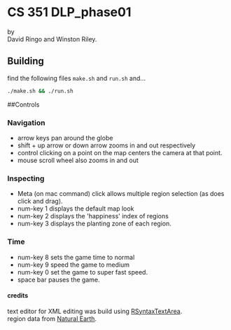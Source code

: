 # CS 351 DLP_phase01
by  
David Ringo and Winston Riley.

## Building
find the following files `make.sh` and `run.sh` and...

~~~bash
./make.sh && ./run.sh
~~~


##Controls
### Navigation
* arrow keys pan around the globe
* shift + up arrow or down arrow zooms in and out respectively
* control clicking on a point on the map centers the camera at that point.
* mouse scroll wheel also zooms in and out


### Inspecting
* Meta (on mac command) click allows multiple region selection (as does click and drag).
* num-key 1 displays the default map look
* num-key 2 displays the 'happiness' index of regions
* num-key 3 displays the planting zone of each region.

### Time

* num-key 8 sets the game time to normal
* num-key 9 speed the game to medium
* num-key 0 set the game to super fast speed.
* space bar pauses the game.

#### credits
text editor for XML editing was build using [RSyntaxTextArea](https://github.com/bobbylight).  
region data from [Natural Earth](http://www.naturalearthdata.com).